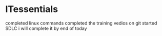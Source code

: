 # ITessentials
completed linux commands
completed the training vedios on git 
started SDLC i will complete it by end of today  
 
